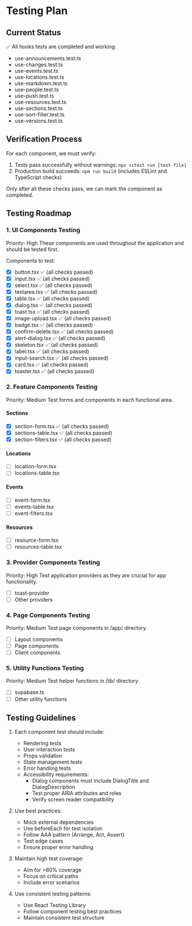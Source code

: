 # Testing Plan

## Current Status
✅ All hooks tests are completed and working:
- use-announcements.test.ts
- use-changes.test.ts
- use-events.test.ts
- use-locations.test.ts
- use-markdown.test.ts
- use-people.test.ts
- use-push.test.ts
- use-resources.test.ts
- use-sections.test.ts
- use-sort-filter.test.ts
- use-versions.test.ts

## Verification Process
For each component, we must verify:
1. Tests pass successfully without warnings: `npx vitest run [test-file]`
2. Production build succeeds: `npm run build` (includes ESLint and TypeScript checks)

Only after all these checks pass, we can mark the component as completed.

## Testing Roadmap

### 1. UI Components Testing
Priority: High
These components are used throughout the application and should be tested first.

Components to test:
- [x] button.tsx ✅ (all checks passed)
- [x] input.tsx ✅ (all checks passed)
- [x] select.tsx ✅ (all checks passed)
- [x] textarea.tsx ✅ (all checks passed)
- [x] table.tsx ✅ (all checks passed)
- [x] dialog.tsx ✅ (all checks passed)
- [x] toast.tsx ✅ (all checks passed)
- [x] image-upload.tsx ✅ (all checks passed)
- [x] badge.tsx ✅ (all checks passed)
- [x] confirm-delete.tsx ✅ (all checks passed)
- [x] alert-dialog.tsx ✅ (all checks passed)
- [x] skeleton.tsx ✅ (all checks passed)
- [x] label.tsx ✅ (all checks passed)
- [x] input-search.tsx ✅ (all checks passed)
- [x] card.tsx ✅ (all checks passed)
- [x] toaster.tsx ✅ (all checks passed)

### 2. Feature Components Testing
Priority: Medium
Test forms and components in each functional area.

#### Sections
- [x] section-form.tsx ✅ (all checks passed)
- [x] sections-table.tsx ✅ (all checks passed)
- [x] section-filters.tsx ✅ (all checks passed)

#### Locations
- [ ] location-form.tsx
- [ ] locations-table.tsx

#### Events
- [ ] event-form.tsx
- [ ] events-table.tsx
- [ ] event-filters.tsx

#### Resources
- [ ] resource-form.tsx
- [ ] resources-table.tsx

### 3. Provider Components Testing
Priority: High
Test application providers as they are crucial for app functionality.

- [ ] toast-provider
- [ ] Other providers

### 4. Page Components Testing
Priority: Medium
Test page components in /app/ directory.

- [ ] Layout components
- [ ] Page components
- [ ] Client components

### 5. Utility Functions Testing
Priority: Medium
Test helper functions in /lib/ directory.

- [ ] supabase.ts
- [ ] Other utility functions

## Testing Guidelines

1. Each component test should include:
   - Rendering tests
   - User interaction tests
   - Props validation
   - State management tests
   - Error handling tests
   - Accessibility requirements:
     - Dialog components must include DialogTitle and DialogDescription
     - Test proper ARIA attributes and roles
     - Verify screen reader compatibility

2. Use best practices:
   - Mock external dependencies
   - Use beforeEach for test isolation
   - Follow AAA pattern (Arrange, Act, Assert)
   - Test edge cases
   - Ensure proper error handling

3. Maintain high test coverage:
   - Aim for >80% coverage
   - Focus on critical paths
   - Include error scenarios

4. Use consistent testing patterns:
   - Use React Testing Library
   - Follow component testing best practices
   - Maintain consistent test structure 